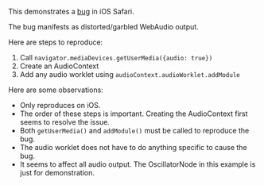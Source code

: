 This demonstrates a [bug](https://bugs.webkit.org/show_bug.cgi?id=275801) in iOS Safari.

The bug manifests as distorted/garbled WebAudio output.

Here are steps to reproduce:

1. Call `navigator.mediaDevices.getUserMedia({audio: true})`
2. Create an AudioContext
3. Add any audio worklet using `audioContext.audioWorklet.addModule`

Here are some observations:

- Only reproduces on iOS.
- The order of these steps is important. Creating the AudioContext first seems to resolve the issue.
- Both `getUserMedia()` and `addModule()` must be called to reproduce the bug.
- The audio worklet does not have to do anything specific to cause the bug.
- It seems to affect all audio output. The OscillatorNode in this example is just for demonstration.
